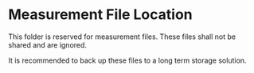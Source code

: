 # Measurement File Location
This folder is reserved for measurement files.
These files shall not be shared and are ignored.

It is recommended to back up these files to a long term storage solution.